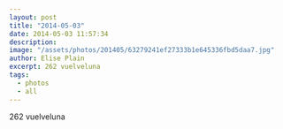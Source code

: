 ```yaml
---
layout: post
title: "2014-05-03"
date: 2014-05-03 11:57:34
description: 
image: "/assets/photos/201405/63279241ef27333b1e645336fbd5daa7.jpg"
author: Elise Plain
excerpt: 262 vuelveluna
tags: 
  - photos
  - all
---
```


262 vuelveluna
<p></p>
